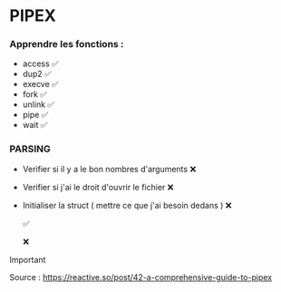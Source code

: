# PIPEX

### Apprendre les fonctions : 

- access ✅
- dup2 ✅
- execve ✅ 
- fork ✅
- unlink ✅
- pipe ✅
- wait ✅


### PARSING

- Verifier si il y a le bon nombres d'arguments   ❌
- Verifier si j'ai le droit d'ouvrir le fichier   ❌
- Initialiser la struct ( mettre ce que j'ai besoin dedans )    ❌




  ✅
  
  ❌

 

> [!IMPORTANT]
> Source : https://reactive.so/post/42-a-comprehensive-guide-to-pipex
